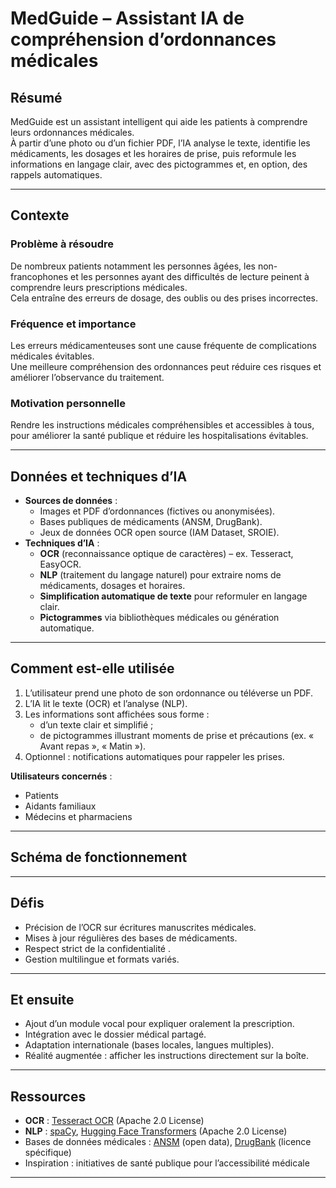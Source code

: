 

#  MedGuide – Assistant IA de compréhension d’ordonnances médicales

## Résumé
MedGuide est un assistant intelligent qui aide les patients à comprendre leurs ordonnances médicales.  
À partir d’une photo ou d’un fichier PDF, l’IA analyse le texte, identifie les médicaments, les dosages et les horaires de prise, puis reformule les informations en langage clair, avec des pictogrammes et, en option, des rappels automatiques.

---

##   Contexte
### Problème à résoudre
De nombreux patients notamment les personnes âgées, les non-francophones et les personnes ayant des difficultés de lecture  peinent à comprendre leurs prescriptions médicales.  
Cela entraîne des erreurs de dosage, des oublis ou des prises incorrectes.

### Fréquence et importance
Les erreurs médicamenteuses sont une cause fréquente de complications médicales évitables.  
Une meilleure compréhension des ordonnances peut réduire ces risques et améliorer l’observance du traitement.

### Motivation personnelle
Rendre les instructions médicales compréhensibles et accessibles à tous, pour améliorer la santé publique et réduire les hospitalisations évitables.

---

##   Données et techniques d’IA
- **Sources de données** :
  - Images et PDF d’ordonnances (fictives ou anonymisées).
  - Bases publiques de médicaments (ANSM, DrugBank).
  - Jeux de données OCR open source (IAM Dataset, SROIE).
- **Techniques d’IA** :
  - **OCR** (reconnaissance optique de caractères) – ex. Tesseract, EasyOCR.
  - **NLP** (traitement du langage naturel) pour extraire noms de médicaments, dosages et horaires.
  - **Simplification automatique de texte** pour reformuler en langage clair.
  - **Pictogrammes** via bibliothèques médicales ou génération automatique.

---

##   Comment est-elle utilisée
1. L’utilisateur prend une photo de son ordonnance ou téléverse un PDF.
2. L’IA lit le texte (OCR) et l’analyse (NLP).
3. Les informations sont affichées sous forme :
   - d’un texte clair et simplifié ;
   - de pictogrammes illustrant moments de prise et précautions (ex. « Avant repas », « Matin »).
4. Optionnel : notifications automatiques pour rappeler les prises.

**Utilisateurs concernés** :
- Patients
- Aidants familiaux
- Médecins et pharmaciens

---

##  Schéma de fonctionnement

---

##  Défis
- Précision de l’OCR sur écritures manuscrites médicales.
- Mises à jour régulières des bases de médicaments.
- Respect strict de la confidentialité .
- Gestion multilingue et formats variés.

---

##  Et ensuite
- Ajout d’un module vocal pour expliquer oralement la prescription.
- Intégration avec le dossier médical partagé.
- Adaptation internationale (bases locales, langues multiples).
- Réalité augmentée : afficher les instructions directement sur la boîte.

---

##  Ressources
- **OCR** : [Tesseract OCR](https://github.com/tesseract-ocr/tesseract) (Apache 2.0 License)
- **NLP** : [spaCy](https://spacy.io/), [Hugging Face Transformers](https://huggingface.co/) (Apache 2.0 License)
- Bases de données médicales : [ANSM](https://ansm.sante.fr/) (open data), [DrugBank](https://go.drugbank.com/) (licence spécifique)
- Inspiration : initiatives de santé publique pour l’accessibilité médicale

---
